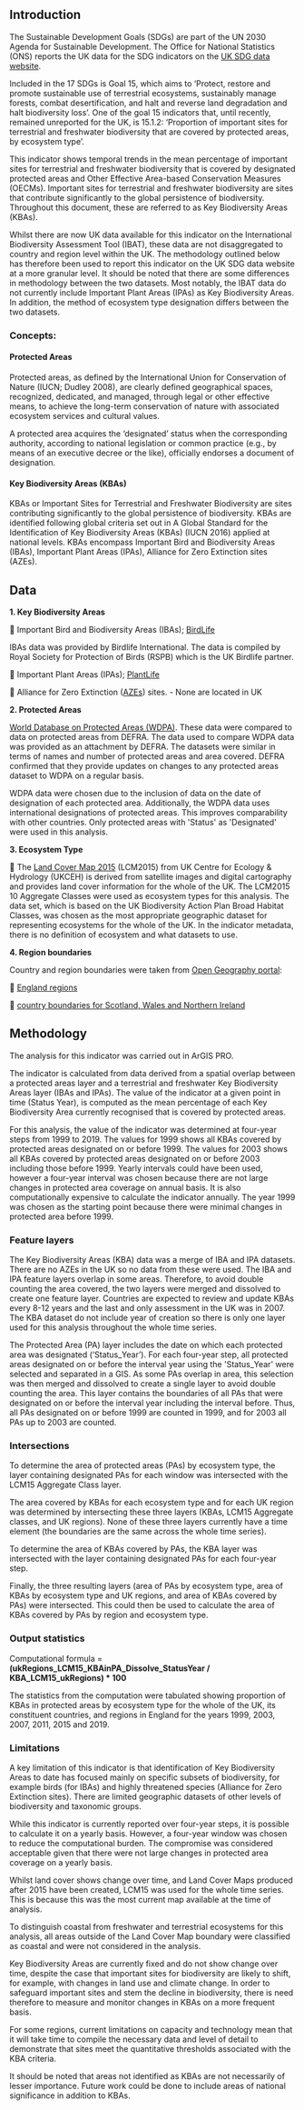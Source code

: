 ## Introduction

The Sustainable Development Goals (SDGs) are part of the UN 2030 Agenda for Sustainable Development. The Office for National Statistics (ONS) reports the UK data for the SDG indicators on the [UK SDG data website](https://sdgdata.gov.uk/).


Included in the 17 SDGs is Goal 15, which aims to ‘Protect, restore and promote sustainable use of terrestrial ecosystems, sustainably manage forests, combat desertification, and halt and reverse land degradation and halt biodiversity loss’. One of the goal 15 indicators that, until recently, remained unreported for the UK, is 15.1.2: ‘Proportion of important sites for terrestrial and freshwater biodiversity that are covered by protected areas, by ecosystem type’. 


This indicator shows temporal trends in the mean percentage of important sites for terrestrial and freshwater biodiversity that is covered by designated protected areas and Other Effective Area-based Conservation Measures (OECMs). Important sites for terrestrial and freshwater biodiversity are sites that contribute significantly to the global persistence of biodiversity. Throughout this document, these are referred to as Key Biodiversity Areas (KBAs).


Whilst there are now UK data available for this indicator on the International Biodiversity Assessment Tool (IBAT), these data are not disaggregated to country and region level within the UK. The methodology outlined below has therefore been used to report this indicator on the UK SDG data website at a more granular level. It should be noted that there are some differences in methodology between the two datasets. Most notably, the IBAT data do not currently include Important Plant Areas (IPAs) as Key Biodiversity Areas. In addition, the method of ecosystem type designation differs between the two datasets.


### Concepts:

#### Protected Areas
Protected areas, as defined by the International Union for Conservation of Nature (IUCN; Dudley 2008), are clearly defined geographical spaces, recognized, dedicated, and managed, through legal or other effective means, to achieve the long-term conservation of nature with associated ecosystem services and cultural values.


A protected area acquires the ‘designated’ status when the corresponding authority, according to national legislation or common practice (e.g., by means of an executive decree or the like), officially endorses a document of designation.


#### Key Biodiversity Areas (KBAs)

KBAs or Important Sites for Terrestrial and Freshwater Biodiversity are sites contributing significantly to the global persistence of biodiversity. KBAs are identified following global criteria set out in A Global Standard for the Identification of Key Biodiversity Areas (KBAs) (IUCN 2016) applied at national levels. KBAs encompass Important Bird and Biodiversity Areas (IBAs), Important Plant Areas (IPAs), Alliance for Zero Extinction sites (AZEs). 

## Data

**1.	Key Biodiversity Areas**

	Important Bird and Biodiversity Areas (IBAs); [BirdLife](http://datazone.birdlife.org/country/united-kingdom/ibas)

IBAs data was provided by Birdlife International. The data is compiled by Royal Society for Protection of Birds (RSPB) which is the UK Birdlife partner.

	Important Plant Areas (IPAs); [PlantLife](https://www.plantlife.org.uk/uk/nature-reserves-important-plant-areas/important-plant-areas)

	Alliance for Zero Extinction ([AZEs](https://zeroextinction.org/site-identification/2018-global-aze-map/)) sites. - None are located in UK


**2.	Protected Areas**

[World Database on Protected Areas (WDPA)](https://protectedplanet.net/country/GB).  These data were compared to data on protected areas from DEFRA. The data used to compare WDPA data was provided as an attachment by DEFRA. The datasets were similar in terms of names and number of protected areas and area covered. DEFRA confirmed that they provide updates on changes to any protected areas dataset to WDPA on a regular basis. 


WDPA data were chosen due to the inclusion of data on the date of designation of each protected area. Additionally, the WDPA data uses international designations of protected areas. This improves comparability with other countries. Only protected areas with 'Status' as 'Designated' were used in this analysis.


**3.	Ecosystem Type**

	The [Land Cover Map 2015](https://www.ceh.ac.uk/services/land-cover-map-2015) (LCM2015) from UK Centre for Ecology & Hydrology (UKCEH) is derived from satellite images and digital cartography and provides land cover information for the whole of the UK. The LCM2015 10 Aggregate Classes were used as ecosystem types for this analysis. The data set, which is based on the UK Biodiversity Action Plan Broad Habitat Classes, was chosen as the most appropriate geographic dataset for representing ecosystems for the whole of the UK. In the indicator metadata, there is no definition of ecosystem and what datasets to use.


**4.	Region boundaries**

Country and region boundaries were taken from [Open Geography portal](https://geoportal.statistics.gov.uk/):

	[England regions](https://geoportal.statistics.gov.uk/datasets/regions-december-2019-boundaries-en-bfe)  


	[country boundaries for Scotland, Wales and Northern Ireland](https://geoportal.statistics.gov.uk/datasets/countries-december-2019-boundaries-uk-bfe)

## Methodology

The analysis for this indicator was carried out in ArGIS PRO.


The indicator is calculated from data derived from a spatial overlap between a protected areas layer and a terrestrial and freshwater Key Biodiversity Areas layer (IBAs and IPAs). The value of the indicator at a given point in time (Status Year), is computed as the mean percentage of each Key Biodiversity Area currently recognised that is covered by protected areas.


For this analysis, the value of the indicator was determined at four-year steps from 1999 to 2019. The values for 1999 shows all KBAs covered by protected areas designated on or before 1999. The values for 2003 shows all KBAs covered by protected areas designated on or before 2003 including those before 1999. Yearly intervals could have been used, however a four-year interval was chosen because there are not large changes in protected area coverage on annual basis. It is also computationally expensive to calculate the indicator annually. The year 1999 was chosen as the starting point because there were minimal changes in protected area before 1999.



### Feature layers

The Key Biodiversity Areas (KBA) data was a merge of IBA and IPA datasets. There are no AZEs in the UK so no data from these were used. The IBA and IPA feature layers overlap in some areas. Therefore, to avoid double counting the area covered, the two layers were merged and dissolved to create one feature layer. Countries are expected to review and update KBAs every 8-12 years and the last and only assessment in the UK was in 2007. The KBA dataset do not include year of creation so there is only one layer used for this analysis throughout the whole time series.


The Protected Area (PA) layer includes the date on which each protected area was designated (‘Status_Year’). For each four-year step, all protected areas designated on or before the interval year using the 'Status_Year' were selected and separated in a GIS. As some PAs overlap in area, this selection was then merged and dissolved to create a single layer to avoid double counting the area. This layer contains the boundaries of all PAs that were designated on or before the interval year including the interval before. Thus, all PAs designated on or before 1999 are counted in 1999, and for 2003 all PAs up to 2003 are counted.


### Intersections

To determine the area of protected areas (PAs) by ecosystem type, the layer containing designated PAs for each window was intersected with the LCM15 Aggregate Class layer. 


The area covered by KBAs for each ecosystem type and for each UK region was determined by intersecting these three layers (KBAs, LCM15 Aggregate classes, and UK regions). None of these three layers currently have a time element (the boundaries are the same across the whole time series). 


To determine the area of KBAs covered by PAs, the KBA layer was intersected with the layer containing designated PAs for each four-year step.


Finally, the three resulting layers (area of PAs by ecosystem type, area of KBAs by ecosystem type and UK regions, and area of KBAs covered by PAs) were intersected. This could then be used to calculate the area of KBAs covered by PAs by region and ecosystem type. 


### Output statistics

Computational formula = **(ukRegions_LCM15_KBAinPA_Dissolve_StatusYear / KBA_LCM15_ukRegions) * 100**

The statistics from the computation were tabulated showing proportion of KBAs in protected areas by ecosystem type for the whole of the UK, its constituent countries, and regions in England for the years 1999, 2003, 2007, 2011, 2015 and 2019.

### Limitations

A key limitation of this indicator is that identification of Key Biodiversity Areas to date has focused mainly on specific subsets of biodiversity, for example birds (for IBAs) and highly threatened species (Alliance for Zero Extinction sites). There are limited geographic datasets of other levels of biodiversity and taxonomic groups. 


While this indicator is currently reported over four-year steps, it is possible to calculate it on a yearly basis. However, a four-year window was chosen to reduce the computational burden. The compromise was considered acceptable given that there were not large changes in protected area coverage on a yearly basis.


Whilst land cover shows change over time, and Land Cover Maps produced after 2015 have been created, LCM15 was used for the whole time series. This is because this was the most current map available at the time of analysis.


To distinguish coastal from freshwater and terrestrial ecosystems for this analysis, all areas outside of the Land Cover Map boundary were classified as coastal and were not considered in the analysis.  


Key Biodiversity Areas are currently fixed and do not show change over time, despite the case that important sites for biodiversity are likely to shift, for example, with changes in land use and climate change. In order to safeguard important sites and stem the decline in biodiversity, there is need therefore to measure and monitor changes in KBAs on a more frequent basis.


For some regions, current limitations on capacity and technology mean that it will take time to compile the necessary data and level of detail to demonstrate that sites meet the quantitative thresholds associated with the KBA criteria. 


It should be noted that areas not identified as KBAs are not necessarily of lesser importance. Future work could be done to include areas of national significance in addition to KBAs.







